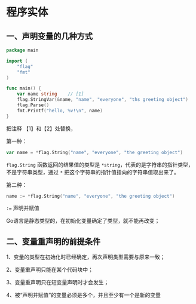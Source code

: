 # 程序实体

## 一、声明变量的几种方式

```go
package main

import (
    "flag"
    "fmt"
)

func main() {
    var name string    // [1]
    flag.StringVar(&name, "name", "everyone", "ths greeting object")   // [2]
    flag.Parse()
    fmt.Printf("hello, %v!\n", name)
}
```

把注释 【1】和【2】处替换，

第一种：

```go
var name = *flag.String("name", "everyone", "the greeting object")
```

`flag.String` 函数返回的结果值的类型是 `*string`，代表的是字符串的指针类型，不是字符串类型，通过 `*` 把这个字符串的指针值指向的字符串值取出来了。 

第二种：

```go
name := *flag.String("name", "everyone", "the greeting object")
```

`:=` 声明并赋值

Go语言是静态类型的，在初始化变量确定了类型，就不能再改变；

## 二、变量重声明的前提条件

1、变量的类型在初始化时已经确定，再次声明类型需要与原来一致；

2、变量重声明只能在某个代码块中；

3、变量重声明只在短变量声明时才会发生；

4、被“声明并赋值”的变量必须是多个，并且至少有一个是新的变量

